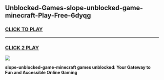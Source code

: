 
## Unblocked-Games-slope-unblocked-game-minecraft-Play-Free-6dyqg
<h3>
<a href="https://premium76.site?title=slope-unblocked-game-minecraft&ref=10A">CLICK TO PLAY</a></h3>
<hr>

<h3>
<a href="https://premium76.site?title=slope-unblocked-game-minecraft&ref=10A">CLICK 2 PLAY</a>
  
</h3>

<a href="https://premium76.site?title=slope-unblocked-game-minecraft&ref=10A"><img src="https://clearcache.store/games.png"></a>


**slope-unblocked-game-minecraft games unblocked: Your Gateway to Fun and Accessible Online Gaming**
